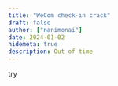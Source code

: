 ```yaml
---
title: "WeCom check-in crack"
draft: false
author: ["nanimonai"]
date: 2024-01-02
hidemeta: true
description: Out of time
---
```

try

